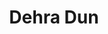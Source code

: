 ---
title: Dehra Dun
translationKey: dehra-dun
defaultDays: 0
longitude: ''
latitude: ''
draft: false
nighthalt: false
id: city
type: city
tags:
  - Cities
  - Manas
airports: 
  - DEH Dehra Dun
---